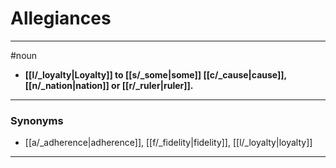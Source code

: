 # Allegiances
---
#noun
- **[[l/_loyalty|Loyalty]] to [[s/_some|some]] [[c/_cause|cause]], [[n/_nation|nation]] or [[r/_ruler|ruler]].**
---
### Synonyms
- [[a/_adherence|adherence]], [[f/_fidelity|fidelity]], [[l/_loyalty|loyalty]]
---
